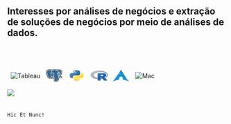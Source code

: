 
### 
## Interesses por análises de negócios e extração de soluções de negócios por meio de análises de dados.
### 
  
<div style="display: inline_block"><br>
  <img align="center" alt="Tableau" heigth="25" width="35" src="https://simpleicons.org/icons/tableau.svg">
  <img align="center" alt="PostgreSQL" height="30" width="40" src="https://github.com/devicons/devicon/blob/master/icons/postgresql/postgresql-original.svg">
  <img align="center" alt="Python" height="30" width="40" src="https://github.com/devicons/devicon/blob/master/icons/python/python-original.svg">
  <img align="center" alt="R" height="30" width="40" src="https://github.com/devicons/devicon/blob/master/icons/r/r-original.svg">
  <img align="center" alt="Arch" height="30" width="40" src="https://github.com/devicons/devicon/blob/master/icons/archlinux/archlinux-original.svg">
  <img align="center" alt="Mac" height="30" width="40" src="https://simpleicons.org/icons/apple.svg">  

</div> 
<br>

<div>
<a href="https://www.linkedin.com/in/zibiaribeiro" target="_blank"><img loading="lazy" src="https://img.shields.io/badge/-LinkedIn-%230077B5?style=for-the-badge&logo=linkedin&logoColor=white" target="_blank"></a>   
</div> <br>


```
Hic Et Nunc!
```
